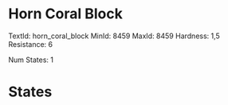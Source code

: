# Horn Coral Block
TextId: horn_coral_block
MinId: 8459
MaxId: 8459
Hardness: 1,5
Resistance: 6

Num States: 1
# States
```

```